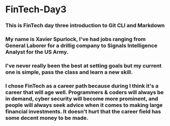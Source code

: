 # FinTech-Day3

### This is FinTech day three introduction to Git CLI and Markdown

### My name is Xavier Spurlock, I've had jobs ranging from General Laborer for a drillig company to Signals Intelligence Analyst for the US Army.
### I've never really been the best at setting goals but my current one is simple, pass the class and learn a new skill.
### I chose FinTech as a career path because during I think it's a career that will age well. Programmers & coders will always be in demand, cyber security will become more prominent, and people will always seek advice when it comes to making large financial investments. It doesn't hurt that the career field has some decent money to be made.